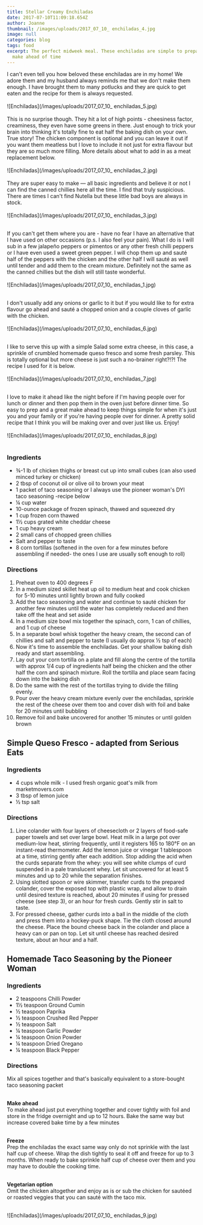 ```yaml
---
title: Stellar Creamy Enchiladas
date: 2017-07-10T11:09:18.654Z
author: Joanne
thumbnail: /images/uploads/2017_07_10_ enchiladas_4.jpg
image: null
categories: blog
tags: food
excerpt: The perfect midweek meal. These enchiladas are simple to prepare and easy to
  make ahead of time
---
```

I can't even tell you how beloved these enchiladas are in my home! We adore them and my husband always reminds me that we don't make them enough. I have brought them to many potlucks and they are quick to get eaten and the recipe for them is always requested.
<br>    
![Enchiladas](/images/uploads/2017_07_10_ enchiladas_5.jpg)
<br>  
This is no surprise though. They hit a lot of high points - cheesiness factor, creaminess, they even have some greens in there. Just enough to trick your brain into thinking it's totally fine to eat half the baking dish on your own. True story! The chicken component is optional and you can leave it out if you want them meatless but I love to include it not just for extra flavour but they are so much more filling.  More details about what to add in as a meat replacement below.  
<br>
![Enchiladas](/images/uploads/2017_07_10_ enchiladas_2.jpg)
<br>  
They are super easy to make — all basic ingredients and believe it or not I can find the canned chillies here all the time. I find that truly suspicious. There are times I can't find Nutella but these little bad boys are always in stock.  
<br>
![Enchiladas](/images/uploads/2017_07_10_ enchiladas_3.jpg)  
<br>

If you can't get them where you are - have no fear I have an alternative that I have used on other occasions (p.s. I also feel your pain). What I do is I will sub in a few jalapeño peppers or pimentos or any other fresh chilli peppers or I have even used a sweet green pepper. I will chop them up and sauté half of the peppers with the chicken and the other half I will sauté as well until tender and add them to the cream mixture. Definitely not the same as the canned chillies but the dish will still taste wonderful.
<br>
<br>
![Enchiladas](/images/uploads/2017_07_10_ enchiladas_1.jpg)
<br>
<br>

I don't usually add any onions or garlic to it but if you would like to for extra flavour go ahead and sauté a chopped onion and a couple cloves of garlic with the chicken.
<br>
<br>
![Enchiladas](/images/uploads/2017_07_10_ enchiladas_6.jpg)
<br>
<br>

I like to serve this up with a simple Salad some extra cheese, in this case, a sprinkle of crumbled homemade queso fresco and some fresh parsley.  This is totally optional but more cheese is just such a no-brainer right?!?! The recipe I used for it is below.
<br>
<br>
![Enchiladas](/images/uploads/2017_07_10_ enchiladas_7.jpg)
<br>
<br>

I love to make it ahead like the night before if I'm having people over for lunch or dinner and then pop them in the oven just before dinner time. So easy to prep and a great make ahead to keep things simple for when it's just you and your family or if you're having people over for dinner. A pretty solid recipe that I think you will be making over and over just like us. Enjoy!
<br>
<br>
![Enchiladas](/images/uploads/2017_07_10_ enchiladas_8.jpg)
<br>
<br>

### Ingredients

* ¾-1 lb of chicken thighs or breast cut up into small cubes (can also used minced turkey or chicken)
* 2 tbsp of coconut oil or olive oil to brown your meat
* 1 packet of taco seasoning or I always use the pioneer woman's DYI taco seasoning -recipe below
* ¼ cup water
* 10-ounce package of frozen spinach, thawed and squeezed dry
* 1 cup frozen corn thawed
* 1½ cups grated white cheddar cheese
* 1 cup heavy cream
* 2 small cans of chopped green chillies
* Salt and pepper to taste
* 8 corn tortillas (softened in the oven for a few minutes before assembling if needed- the ones I use are usually soft enough to roll)

### Directions

 1. Preheat oven to 400 degrees F
 2. In a medium sized skillet heat up oil to medium heat and cook chicken for 5-10 minutes until lightly brown and fully cooked
 3. Add the taco seasoning and water and continue to sauté chicken for another few minutes until the water has completely reduced and then take off the  heat and set aside
 4. In a medium size bowl mix together the spinach, corn, 1 can of chillies, and 1 cup of cheese
 5. In a separate bowl whisk together the heavy cream, the second can of chillies​ and salt and pepper to taste (I usually do approx ½ tsp of each)
 6. Now it's time to assemble the enchiladas. Get your shallow baking dish ready and start assembling.
 7. Lay out your corn tortilla on a plate and fill along the centre​ of the tortilla with approx 1/4 cup of ingredients half being the chicken and the other half the corn and spinach mixture.  Roll the tortilla  and place seam facing down into the baking dish
 8. Do the same with the rest of the tortillas trying to divide the filling evenly.
 9. Pour over the heavy cream mixture evenly over the enchiladas, sprinkle the rest of the cheese over them too and cover dish with foil and bake for 20 minutes until bubbling
10. Remove foil and bake uncovered for another 15 minutes or until golden brown
    <br>

## Simple Queso Fresco - adapted from Serious Eats

### Ingredients

* 4 cups whole milk - I used fresh organic goat's milk from marketmovers.com
* 3 tbsp of lemon juice
* ½ tsp salt

### Directions

1. Line colander with four layers of cheesecloth or 2 layers of food-safe paper towels and set over large bowl. Heat milk in a large pot over medium-low heat, stirring frequently, until it registers 165 to 180°F on an instant-read thermometer. Add the lemon juice or vinegar 1 tablespoon at a time, stirring gently after each addition. Stop adding the acid when the curds separate from the whey: you will see white clumps of curd suspended in a pale translucent whey. Let sit uncovered for at least 5 minutes and up to 20 while the separation finishes.
2. Using slotted spoon or wire skimmer, transfer curds to the ​prepared colander, cover the exposed top with plastic wrap​, and allow to drain until desired texture is reached, about 20 minutes if using for pressed cheese (see step 3), or an hour for fresh curds. Gently stir in salt to taste.
3. For pressed cheese, gather curds into a ball in the middle of the cloth and press them into a hockey-puck shape. Tie the cloth closed around the cheese. Place the bound cheese back in the colander and place a heavy can or pan on top. Let sit until cheese has reached desired texture, about an hour and a half.
   <br>

## Homemade Taco Seasoning by the Pioneer Woman

### Ingredients

* 2 teaspoons Chilli Powder
* 1½ teaspoon Ground Cumin
* ½ teaspoon Paprika
* ½ teaspoon Crushed Red Pepper
* ½ teaspoon Salt
* ¼ teaspoon Garlic Powder
* ¼ teaspoon Onion Powder
* ¼ teaspoon Dried Oregano
* ¼ teaspoon Black Pepper

### Directions

Mix all spices together and that's basically equivalent to a store-bought taco seasoning packet  
<br>

**Make ahead**  
To make ahead just put everything together and cover tightly with foil and store in the fridge overnight and up to 12 hours. Bake the same way but increase covered bake time by a few minutes  
<br>

**Freeze**  
Prep the enchiladas the exact same way only do not sprinkle with the last half cup of cheese.  Wrap the dish tightly to seal it off and freeze for up to 3 months.  When ready to bake sprinkle half cup of cheese over them and you may have to double the cooking time.  
<br>

**Vegetarian option**  
Omit the chicken altogether and enjoy as is or sub the chicken for sautéed  or  roasted veggies that you can sauté with the taco  mix.  
<br>

![Enchiladas](/images/uploads/2017_07_10_ enchiladas_9.jpg)

